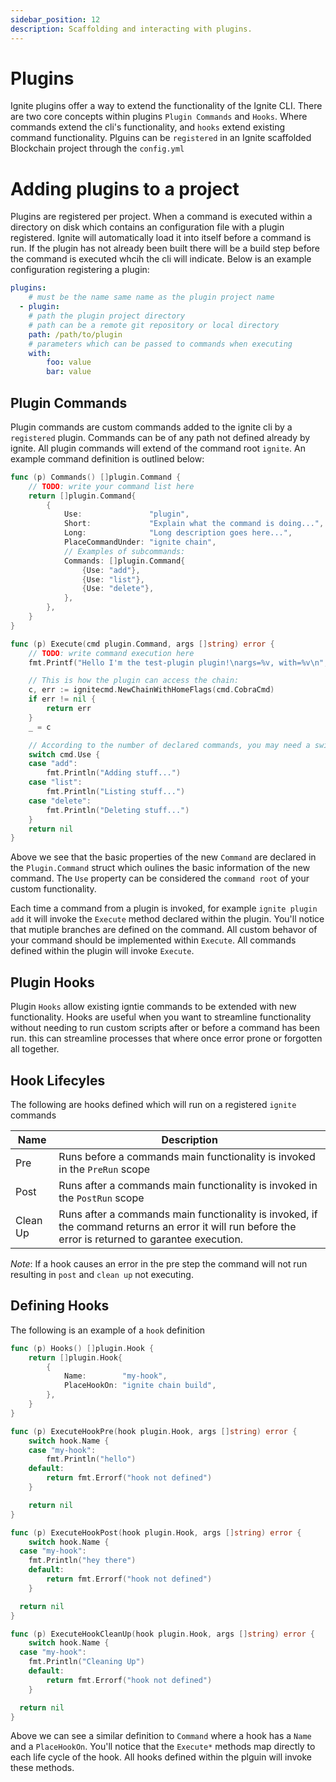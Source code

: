 ```yaml
---
sidebar_position: 12
description: Scaffolding and interacting with plugins.
---
```


# Plugins

Ignite plugins offer a way to extend the functionality of the Ignite CLI. There are two core concepts within plugins `Plugin Commands` and `Hooks`. Where commands extend the cli's functionality, and `hooks` extend existing command functionality. Plguins can be `registered` in an Ignite scaffolded Blockchain project through the `config.yml`

# Adding plugins to a project
Plugins are registered per project. When a command is executed within a directory on disk which contains an configuration file with a plugin registered. Ignite will automatically load it into itself before a command is run. If the plugin has not already been built there will be a build step before the command is executed whcih the cli will indicate. Below is an example configuration registering a plugin:

``` yaml
plugins:
    # must be the name same name as the plugin project name
  - plugin:
    # path the plugin project directory 
    # path can be a remote git repository or local directory
    path: /path/to/plugin
    # parameters which can be passed to commands when executing
    with:
        foo: value
        bar: value
```

## Plugin Commands
Plugin commands are custom commands added to the ignite cli by a `registered` plugin. Commands can be of any path not defined already by ignite. All plugin commands will extend of the command root `ignite`. An example command definition is outlined below:
```go
func (p) Commands() []plugin.Command {
	// TODO: write your command list here
	return []plugin.Command{
        {
            Use:               "plugin",
            Short:             "Explain what the command is doing...",
            Long:              "Long description goes here...",
            PlaceCommandUnder: "ignite chain",
            // Examples of subcommands:
            Commands: []plugin.Command{
                {Use: "add"},
                {Use: "list"},
                {Use: "delete"},
            },
        },
    }
}

func (p) Execute(cmd plugin.Command, args []string) error {
	// TODO: write command execution here
	fmt.Printf("Hello I'm the test-plugin plugin!\nargs=%v, with=%v\n", args, cmd.With)

	// This is how the plugin can access the chain:
	c, err := ignitecmd.NewChainWithHomeFlags(cmd.CobraCmd)
	if err != nil {
		return err
	}
	_ = c

	// According to the number of declared commands, you may need a switch:
	switch cmd.Use {
	case "add":
		fmt.Println("Adding stuff...")
	case "list":
		fmt.Println("Listing stuff...")
	case "delete":
		fmt.Println("Deleting stuff...")
	}
	return nil
}
```

Above we see that the basic properties of the new `Command` are declared in the `Plugin.Command` struct which oulines the basic information of the new command. The `Use` property can be considered the `command root` of your custom functionality.

Each time a command from a plugin is invoked, for example `ignite plugin add` it will invoke the `Execute` method declared within the plugin. You'll notice that mutiple branches are defined on the command. All custom behavor of your command should be implemented within `Execute`. All commands defined within the plugin will invoke `Execute`.

## Plugin Hooks

Plugin `Hooks` allow existing igntie commands to be extended with new functionality. Hooks are useful when you want to streamline functionality without needing to run custom scripts after or before a command has been run. this can streamline processes that where once error prone or forgotten all together.

## Hook Lifecyles

The following are hooks defined which will run on a registered `ignite` commands

| Name   | Description             |
|--------|-------------------------|
| Pre    | Runs before a commands main functionality is invoked in the `PreRun` scope |
| Post   | Runs after a commands main functionality is invoked in the `PostRun` scope |
| Clean Up| Runs after a commands main functionality is invoked, if the command returns an error it will run before the error is returned to garantee execution.|

*Note*: If a hook causes an error in the pre step the command will not run resulting in `post` and `clean up` not executing.

## Defining Hooks

The following is an example of a `hook` definition
```go
func (p) Hooks() []plugin.Hook {
	return []plugin.Hook{
		{
			Name:        "my-hook",
			PlaceHookOn: "ignite chain build",
		},
	}
}

func (p) ExecuteHookPre(hook plugin.Hook, args []string) error {
	switch hook.Name {
	case "my-hook":
		fmt.Println("hello")
	default:
		return fmt.Errorf("hook not defined")
	}

	return nil
}

func (p) ExecuteHookPost(hook plugin.Hook, args []string) error {
	switch hook.Name {
  case "my-hook":
    fmt.Println("hey there")
	default:
		return fmt.Errorf("hook not defined")
	}

  return nil
}

func (p) ExecuteHookCleanUp(hook plugin.Hook, args []string) error {
	switch hook.Name {
  case "my-hook":
    fmt.Println("Cleaning Up")
	default:
		return fmt.Errorf("hook not defined")
	}

  return nil
}
```

Above we can see a similar definition to `Command` where a hook has a `Name` and a `PlaceHookOn`. You'll notice that the `Execute*` methods map directly to each life cycle of the hook. All hooks defined within the plguin will invoke these methods.


